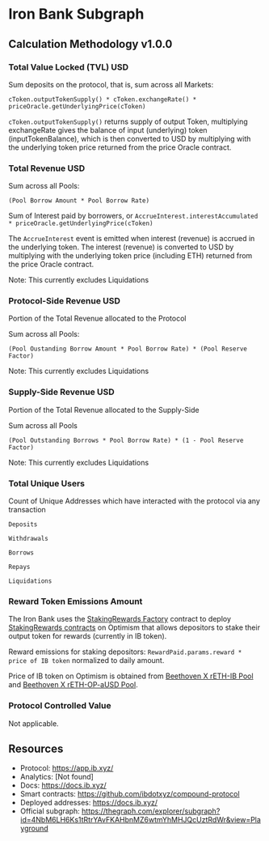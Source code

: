 # Iron Bank Subgraph

## Calculation Methodology v1.0.0

### Total Value Locked (TVL) USD

Sum deposits on the protocol, that is, sum across all Markets:

`cToken.outputTokenSupply() * cToken.exchangeRate() * priceOracle.getUnderlyingPrice(cToken)`

`cToken.outputTokenSupply()` returns supply of output Token, multiplying exchangeRate gives the balance of input (underlying) token (inputTokenBalance), which is then converted to USD by multiplying with the underlying token price returned from the price Oracle contract.

### Total Revenue USD

Sum across all Pools:

`(Pool Borrow Amount * Pool Borrow Rate)`

Sum of Interest paid by borrowers, or `AccrueInterest.interestAccumulated * priceOracle.getUnderlyingPrice(cToken)`

The `AccrueInterest` event is emitted when interest (revenue) is accrued in the underlying token. The interest (revenue) is converted to USD by multiplying with the underlying token price (including ETH) returned from the price Oracle contract.

Note: This currently excludes Liquidations

### Protocol-Side Revenue USD

Portion of the Total Revenue allocated to the Protocol

Sum across all Pools:

`(Pool Oustanding Borrow Amount * Pool Borrow Rate) * (Pool Reserve Factor)`

Note: This currently excludes Liquidations

### Supply-Side Revenue USD

Portion of the Total Revenue allocated to the Supply-Side

Sum across all Pools

`(Pool Outstanding Borrows * Pool Borrow Rate) * (1 - Pool Reserve Factor)`

Note: This currently excludes Liquidations

### Total Unique Users

Count of Unique Addresses which have interacted with the protocol via any transaction

`Deposits`

`Withdrawals`

`Borrows`

`Repays`

`Liquidations`

### Reward Token Emissions Amount

The Iron Bank uses the [StakingRewards Factory](https://optimistic.etherscan.io/address/0x35F70CE60f049A8c21721C53a1dFCcB5bF4a1Ea8) contract to deploy [StakingRewards contracts](https://github.com/ibdotxyz/StakingRewards/blob/master/contracts/StakingRewards.sol) on Optimism that allows depositors to stake their output token for rewards (currently in IB token).

Reward emissions for staking depositors: `RewardPaid.params.reward * price of IB token` normalized to daily amount.

Price of IB token on Optimism is obtained from [Beethoven X rETH-IB Pool](https://optimistic.etherscan.io/address/0x785f08fb77ec934c01736e30546f87b4daccbe50) and [Beethoven X rETH-OP-aUSD Pool](https://optimistic.etherscan.io/address/0xb0de49429fbb80c635432bbad0b3965b28560177).

### Protocol Controlled Value

Not applicable.

## Resources

- Protocol: https://app.ib.xyz/
- Analytics: [Not found]
- Docs: https://docs.ib.xyz/
- Smart contracts: https://github.com/ibdotxyz/compound-protocol
- Deployed addresses: https://docs.ib.xyz/
- Official subgraph: https://thegraph.com/explorer/subgraph?id=4NbM6LH6Ks1tRtrYAvFKAHbnMZ6wtmYhMHJQcUztRdWr&view=Playground
